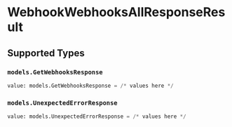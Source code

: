 # WebhookWebhooksAllResponseResult


## Supported Types

### `models.GetWebhooksResponse`

```python
value: models.GetWebhooksResponse = /* values here */
```

### `models.UnexpectedErrorResponse`

```python
value: models.UnexpectedErrorResponse = /* values here */
```

